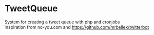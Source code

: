 # TweetQueue
System for creating a tweet queue with php and cronjobs<br/>
Inspiration from no-you.com and https://github.com/mrbellek/twitterbot

